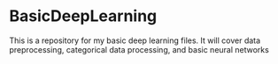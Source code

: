 # BasicDeepLearning
This is a repository for my basic deep learning files. It will cover data preprocessing, categorical data processing, and basic neural networks
